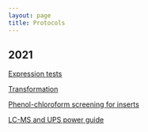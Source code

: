 ```yaml
---
layout: page
title: Protocols
---
```



## 2021

[Expression tests](/Protocols/expression.md)<br/>

[Transformation](/Protocols/Transformation_protocol.pdf)<br/>

[Phenol-chloroform screening for inserts](/Protocols/yihua.md)<br/>

[LC-MS and UPS power guide](/Protocols/LCMS.md)<br/>
